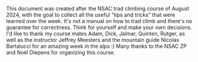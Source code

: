 This document was created after the NSAC trad climbing course of August 2024, with the goal to collect all the useful "tips and tricks" that were learned over the week.
It's not a manual on how to trad climb and there's no guarantee for correctness.
Think for yourself and make your own decisions.
I'd like to thank my course mates Adam, Dick, Jalmar, Quinten, Rutger, as well as the instructor Jeffrey Meesters and the mountain guide Nicolas Bartalucci for an amazing week in the alps :)
Many thanks to the NSAC ZP and Noël Diepens for organizing this course.

